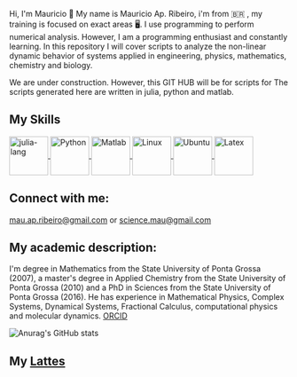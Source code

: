  Hi, I'm Mauricio 👋
My name is Mauricio Ap. Ribeiro, i'm from 🇧🇷 , my training is focused on exact areas 🖥️. I use programming to perform numerical analysis. However, I am a programming enthusiast and constantly learning. In this repository I will cover scripts to analyze the non-linear dynamic behavior of systems applied in engineering, physics, mathematics, chemistry and biology.

We are under construction. However, this GIT HUB will be for scripts for
The scripts generated here are written in julia, python and matlab.
  
 ## My Skills 
  
  <a href="https://julialang.org/">
  <img align = "center" alt= "julia-lang" heigth = "50" width="70" src="https://cdn.jsdelivr.net/gh/devicons/devicon/icons/julia/julia-original-wordmark.svg"  style="max-width100%;"/>
  </a>
  
  <a href="https://www.python.org/">
   <img align = "center" alt= "Python" heigth = "50" width="70" src="https://cdn.jsdelivr.net/gh/devicons/devicon/icons/python/python-original-wordmark.svg" style="max-width100%;"/>
  </a>
  
  <a href="https://www.mathworks.com/products/matlab.html">
   <img align = "center" alt= "Matlab" heigth = "50" width="70" src="https://cdn.jsdelivr.net/gh/devicons/devicon/icons/matlab/matlab-original.svg"  style="max-width100%;"/>
  </a>
  
  
  <a href = "https://www.linux.org">
   <img align = "center" alt= "Linux" heigth = "50" width="70" src="https://cdn.jsdelivr.net/gh/devicons/devicon/icons/linux/linux-original.svg"  style="max-width100%;"/>
  </a>
  <a href = "https://www.ubuntu.org">
   <img align = "center" alt= "Ubuntu" heigth = "50" width="70" src="https://cdn.jsdelivr.net/gh/devicons/devicon/icons/ubuntu/ubuntu-plain.svg" style="max-width100%;" />
  </a>
 
  <a href = "https://www.latex-project.org/get/">
   <img align = "center" alt= "Latex" heigth = "50" width="70" src="https://i.stack.imgur.com/zHFFO.png" style="max-width100%;" />
  </a>
 
 
  
 
  ## Connect with me: 
  mau.ap.ribeiro@gmail.com or
  science.mau@gmail.com
  
  
  ## My academic description:
  
  I'm degree in Mathematics from the State University of Ponta Grossa (2007), a master's degree in Applied Chemistry from the State University of Ponta Grossa (2010) and a PhD in Sciences from the State University of Ponta Grossa (2016). He has experience in Mathematical Physics, Complex Systems, Dynamical Systems, Fractional Calculus, computational physics and molecular dynamics. <a href = "https://orcid.org/0000-0001-7314-0723"> ORCID</a>
  
  
 ![Anurag's GitHub stats](https://github-readme-stats.vercel.app/api?username=ScienceMau&show_icons=true&theme=radical)
  
  
 
  ## My <a href="http://buscatextual.cnpq.br/buscatextual/visualizacv.do?id=K4250388U3&tokenCaptchar=03AGdBq247Bv6hJoac8TpiDYRwmyA8H7f5yuxJLThOpuJ6UN_W9rjcuTtpwYUxhxpxKnbUAq8rXtTc3V1op_h2J3hiY9FsYe-hpqMS07W8EDa80AUkm7nneTcXtIkBIQh8GKXVQZmTr3CpHMN5rNDP_BZk5bqM3oxd_WLJsirYeATk8G_cXMkkRMEe8dp77Eql3sVgttZJ30f70q0OwuMbGt41NiJQr1XZBzZoqXeMAi3Eai14fyPryYae5M39C4pFWQvelLAZWWzymc9NIKlVQnI6K4AiZ13gQwATV1l80ckM_Tuyey21zIaDW7RY2wQkbwH2t_EwnvooSpKtHCPqbfV8c2Y0LWqx2-goALCgARjYZI2rTlNIDfdLFW0Dj35Pu7UnvPw7gdaaOHOcS7rC-m_Dbm9hkP046pdUnVpjwlE163ztYrO2u6QfjXRQNXMxDwRX2fAQysXsC3zvmZoy8wiiMc72jukw8z7jiLy56MHhxmkBrJJQsCAmt5N5nH5jdXtDwUcw3A6HwSZBRYStkWrGd6qatEvykA">Lattes</a>
  
  
  
<!--
**ScienceMau/ScienceMau** is a ✨ _special_ ✨ repository because its `README.md` (this file) appears on your GitHub profile.

Here are some ideas to get you started:

 🔭 I’m currently working on Dynamics Systems with Fractional Calculus and Conventional derivative Operator.
- 🌱 I’m currently learning ...
- 👯 I’m looking to collaborate on ...
- 🤔 I’m looking for help with ...
- 💬 Ask me about ...
- 📫 How to reach me: ...
- 😄 Pronouns: ...
- ⚡ Fun fact: ...
-->
